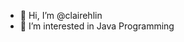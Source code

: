 - 👋 Hi, I’m @clairehlin
- 👀 I’m interested in Java Programming

<!---
clairehlin/clairehlin is a ✨ special ✨ repository because its `README.md` (this file) appears on your GitHub profile.
You can click the Preview link to take a look at your changes.
--->
